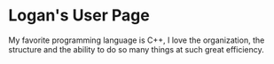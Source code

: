 # Logan's User Page

My favorite programming language is C++, I love the organization, the structure and the ability to do so many things at such great efficiency.